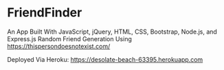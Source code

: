 # FriendFinder
An App Built With JavaScript, jQuery, HTML, CSS, Bootstrap, Node.js, and Express.js 
Random Friend Generation Using https://thispersondoesnotexist.com/


Deployed Via Heroku:
https://desolate-beach-63395.herokuapp.com



